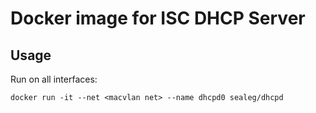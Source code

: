 # Docker image for ISC DHCP Server

## Usage

Run on all interfaces:
```
docker run -it --net <macvlan net> --name dhcpd0 sealeg/dhcpd
```

